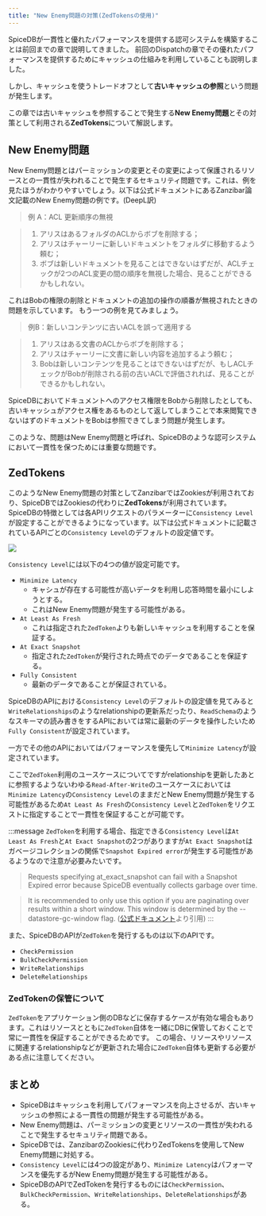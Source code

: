 ```yaml
---
title: "New Enemy問題の対策(ZedTokensの使用)"
---
```


SpiceDBが一貫性と優れたパフォーマンスを提供する認可システムを構築することは前回までの章で説明してきました。
前回のDispatchの章でその優れたパフォーマンスを提供するためにキャッシュの仕組みを利用していることも説明しました。

しかし、キャッシュを使うトレードオフとして**古いキャッシュの参照**という問題が発生します。

この章では古いキャッシュを参照することで発生する**New Enemy問題**とその対策として利用される**ZedTokens**について解説します。

## New Enemy問題

New Enemy問題とはパーミッションの変更とその変更によって保護されるリソースとの一貫性が失われることで発生するセキュリティ問題です。これは、例を見たほうがわかりやすいでしょう。以下は公式ドキュメントにあるZanzibar論文記載のNew Enemy問題の例です。(DeepL訳)

> 例 A：ACL 更新順序の無視

> 1. アリスはあるフォルダのACLからボブを削除する；
> 2. アリスはチャーリーに新しいドキュメントをフォルダに移動するよう頼む；
> 3. ボブは新しいドキュメントを見ることはできないはずだが、ACLチェックが2つのACL変更の間の順序を無視した場合、見ることができるかもしれない。

これはBobの権限の削除とドキュメントの追加の操作の順番が無視されたときの問題を示しています。
もう一つの例を見てみましょう。

> 例B：新しいコンテンツに古いACLを誤って適用する

> 1. アリスはある文書のACLからボブを削除する；
> 2. アリスはチャーリーに文書に新しい内容を追加するよう頼む；
> 3. Bobは新しいコンテンツを見ることはできないはずだが、もしACLチェックがBobが削除される前の古いACLで評価されれば、見ることができるかもしれない。

SpiceDBにおいてドキュメントへのアクセス権限をBobから削除したとしても、古いキャッシュがアクセス権をあるものとして返してしまうことで本来閲覧できないはずのドキュメントをBobは参照できてしまう問題が発生します。

このような、問題はNew Enemy問題と呼ばれ、SpiceDBのような認可システムにおいて一貫性を保つためには重要な問題です。

## ZedTokens

このようなNew Enemy問題の対策としてZanzibarではZookiesが利用されており、SpiceDBではZookiesの代わりに**ZedTokens**が利用されています。SpiceDBの特徴としては各APIリクエストのパラメーターに`Consistency Level`が設定することができるようになっています。以下は公式ドキュメントに記載されているAPIごとの`Consistency Level`のデフォルトの設定値です。

![](https://storage.googleapis.com/zenn-user-upload/04f94746948c-20250530.png)

`Consistency Level`には以下の4つの値が設定可能です。

- `Minimize Latency`
  - キャシュが存在する可能性が高いデータを利用し応答時間を最小にしようとする。
  - これはNew Enemy問題が発生する可能性がある。
- `At Least As Fresh`
  - これは指定された`ZedToken`よりも新しいキャッシュを利用することを保証する。
- `At Exact Snapshot`
  - 指定された`ZedToken`が発行された時点でのデータであることを保証する。
- `Fully Consistent`
  - 最新のデータであることが保証されている。

SpiceDBのAPIにおける`Consistency Level`のデフォルトの設定値を見てみると`WriteRelationships`のようなrelationshipの更新系だったり、`ReadSchema`のようなスキーマの読み書きをするAPIにおいては常に最新のデータを操作したいため`Fully Consistent`が設定されています。

一方でその他のAPIにおいてはパフォーマンスを優先して`Minimize Latency`が設定されています。

ここで`ZedToken`利用のユースケースについてですがrelationshipを更新したあとに参照するようないわゆる`Read-After-Write`のユースケースにおいては`Minimize Latency`の`Consistency Level`のままだとNew Enemy問題が発生する可能性があるため`At Least As Fresh`の`Consistency Level`と`ZedToken`をリクエストに指定することで一貫性を保証することが可能です。

:::message
`ZedToken`を利用する場合、指定できる`Consistency Level`は`At Least As Fresh`と`At Exact Snapshot`の2つがありますが`At Exact Snapshot`はガベージコレクションの関係で`Snapshot Expired error`が発生する可能性があるようなので注意が必要みたいです。

> Requests specifying at_exact_snapshot can fail with a Snapshot Expired error because SpiceDB eventually collects garbage over time.

> It is recommended to only use this option if you are paginating over results within a short window. This window is determined by the --datastore-gc-window flag.
([公式ドキュメント](https://authzed.com/docs/spicedb/concepts/consistency#at-exact-snapshot)より引用)
:::

また、SpiceDBのAPIが`ZedToken`を発行するものは以下のAPIです。

- `CheckPermission`
- `BulkCheckPermission`
- `WriteRelationships`
- `DeleteRelationships`

### ZedTokenの保管について

`ZedToken`をアプリケーション側のDBなどに保存するケースが有効な場合もあります。これはリソースとともに`ZedToken`自体を一緒にDBに保管しておくことで常に一貫性を保証することができるためです。
この場合、リソースやリソースに関連するrelationshipなどが更新された場合に`ZedToken`自体も更新する必要がある点に注意してください。

## まとめ

- SpiceDBはキャッシュを利用してパフォーマンスを向上させるが、古いキャッシュの参照による一貫性の問題が発生する可能性がある。
- New Enemy問題は、パーミッションの変更とリソースの一貫性が失われることで発生するセキュリティ問題である。
- SpiceDBでは、ZanzibarのZookiesに代わりZedTokensを使用してNew Enemy問題に対処する。
- `Consistency Level`には4つの設定があり、`Minimize Latency`はパフォーマンスを優先するがNew Enemy問題が発生する可能性がある。
- SpiceDBのAPIでZedTokenを発行するものには`CheckPermission`、`BulkCheckPermission`、`WriteRelationships`、`DeleteRelationships`がある。
